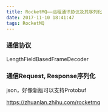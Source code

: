 ```yaml
---
title: RocketMQ——远程通讯协议及其序列化
date: 2017-11-10 18:41:47
tags: RocketMQ
---
```



### 通信协议

LengthFieldBasedFrameDecoder

### 通信Request, Response序列化

json，好像新版可以支持Protobuf


https://zhuanlan.zhihu.com/rocketmq